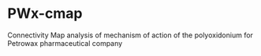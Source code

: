 # PWx-cmap
Connectivity Map analysis of mechanism of action of the polyoxidonium for Petrowax pharmaceutical company
